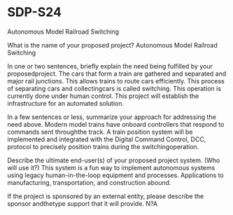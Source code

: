 # SDP-S24
Autonomous Model Railroad Switching

What is the name of your proposed project?
Autonomous Model Railroad Switching

In one or two sentences, briefly explain the need being fulfilled by your proposedproject.
The cars that form a train are gathered and separated and major rail junctions. This allows trains to route cars efficiently. This process of separating cars and collectingcars is called switching. This operation is currently done under human control. This project will establish the infrastructure for an automated solution.

In a few sentences or less, summarize your approach for addressing the need above.
Modern model trains have onboard controllers that respond to commands sent throughthe track. A train position system will be implemented and integrated with the Digital Command Control, DCC, protocol to precisely position trains during the switchingoperation.

Describe the ultimate end-user(s) of your proposed project system. (Who will use it?)
This system is a fun way to implement autonomous systems using legacy human-in-the-loop equipment and processes. Applications to manufacturing, transportation, and construction abound.

If the project is sponsored by an external entity, please describe the sponsor andthetype support that it will provide.
N?A
